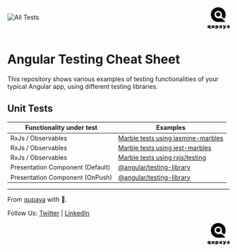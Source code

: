 <img src="https://raw.githubusercontent.com/qupaya/assets/master/logo/logo-full.svg" alt="dark qupaya logo with font" width="50" align="right">

![All Tests](https://github.com/qupaya/ng-testing-cheatsheet/workflows/All%20Tests/badge.svg)

<br>

# Angular Testing Cheat Sheet

This repository shows various examples of testing functionalities of your typical Angular app, using different testing libraries.

## Unit Tests

| Functionality under test         | Examples                                                                                                                 |
| -------------------------------- | ------------------------------------------------------------------------------------------------------------------------ |
| RxJs / Observables               | [Marble tests using jasmine-marbles](./libs/rxjs-tests/src/lib/jasmine-marbles-tests.spec.ts)                            |
| RxJs / Observables               | [Marble tests using jest-marbles](./libs/rxjs-tests/src/lib/jest-marbles-tests.spec.ts)                                  |
| RxJs / Observables               | [Marble tests using rxjs/testing](./libs/rxjs-tests/src/lib/rxjs-testing-tests.spec.ts)                                  |
| Presentation Component (Default) | [@angular/testing-library](./libs/component-tests/src/lib/angular-testing-library/presentation-component.spec.ts)        |
| Presentation Component (OnPush)  | [@angular/testing-library](./libs/component-tests/src/lib/angular-testing-library/presentation-component-onpush.spec.ts) |

---

From [qupaya](https://www.qupaya.com/) with 🖤️.

Follow Us: [Twitter](twitter.com/qupaya) | [LinkedIn](linkedin.com/company/qupaya)

<img src="https://raw.githubusercontent.com/qupaya/assets/master/logo/logo-full.svg" alt="dark qupaya logo with font" width="50" align="right">
